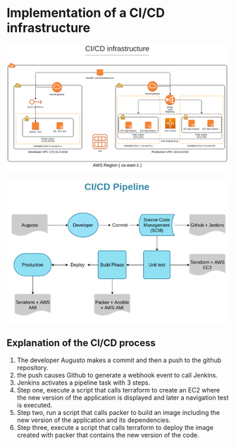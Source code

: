 # Implementation of a CI/CD infrastructure

![CI/CI Pipeline](/images_infra/infra_cicd.png)

![CI/CI Pipeline](/images_infra/cicdpipeline.png)

## Explanation of the CI/CD process

1. The developer Augusto makes a commit and then a push to the github repository.
2. the push causes Github to generate a webhook event to call Jenkins.
3. Jenkins activates a pipeline task with 3 steps.
4. Step one, execute a script that calls terraform to create an EC2 where the new version of the application is displayed and later a navigation test is executed.
5. Step two, run a script that calls packer to build an image including the new version of the application and its dependencies.
6. Step three, execute a script that calls terraform to deploy the image created with packer that contains the new version of the code.
